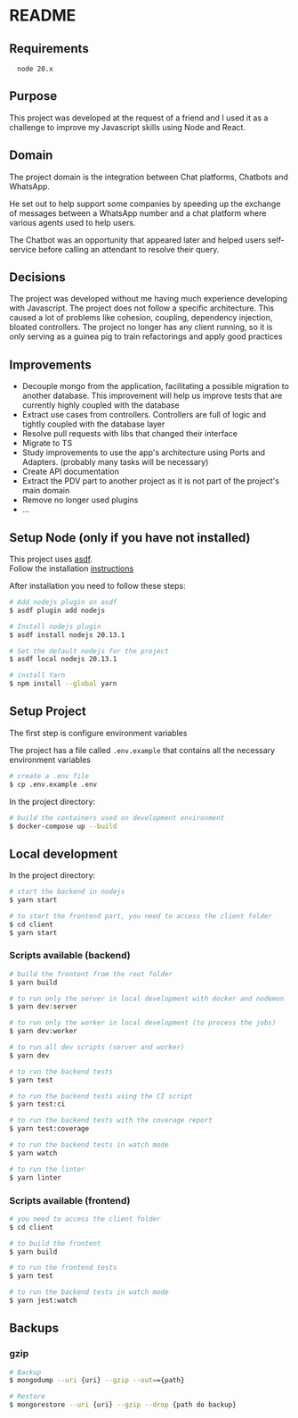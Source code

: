 # README

## Requirements

```shell
  node 20.x
```

## Purpose

This project was developed at the request of a friend and I used it as a challenge to improve my Javascript skills using Node and React.

## Domain

The project domain is the integration between Chat platforms, Chatbots and WhatsApp.

He set out to help support some companies by speeding up the exchange of messages between a WhatsApp number and a chat platform where various agents used to help users.

The Chatbot was an opportunity that appeared later and helped users self-service before calling an attendant to resolve their query.

## Decisions

The project was developed without me having much experience developing with Javascript.
The project does not follow a specific architecture. This caused a lot of problems like cohesion, coupling, dependency injection, bloated controllers.
The project no longer has any client running, so it is only serving as a guinea pig to train refactorings and apply good practices

## Improvements
 - Decouple mongo from the application, facilitating a possible migration to another database. This improvement will help us improve tests that are currently highly coupled with the database
 - Extract use cases from controllers. Controllers are full of logic and tightly coupled with the database layer
 - Resolve pull requests with libs that changed their interface
 - Migrate to TS
 - Study improvements to use the app's architecture using Ports and Adapters. (probably many tasks will be necessary)
 - Create API documentation
 - Extract the PDV part to another project as it is not part of the project's main domain
 - Remove no longer used plugins
 - ...

## Setup Node (only if you have not installed)

This project uses [asdf](https://asdf-vm.com/guide/getting-started.html). \
Follow the installation [instructions](https://asdf-vm.com/guide/getting-started.html#_3-install-asdf)

After installation you need to follow these steps:

```bash
# Add nodejs plugin on asdf
$ asdf plugin add nodejs

# Install nodejs plugin
$ asdf install nodejs 20.13.1

# Set the default nodejs for the project
$ asdf local nodejs 20.13.1

# install Yarn
$ npm install --global yarn
```

## Setup Project

The first step is configure environment variables

The project has a file called `.env.example` that contains all the necessary environment variables

```bash
# create a .env file
$ cp .env.example .env
```

In the project directory:

```bash
# build the containers used on development environment
$ docker-compose up --build
```

## Local development

In the project directory:

```bash
# start the backend in nodejs
$ yarn start

# to start the frontend part, you need to access the client folder
$ cd client
$ yarn start
```

### Scripts available (backend)

```bash
# build the frontent from the root folder
$ yarn build

# to run only the server in local development with docker and nodemon
$ yarn dev:server

# to run only the worker in local development (to process the jobs)
$ yarn dev:worker

# to run all dev scripts (server and worker)
$ yarn dev

# to run the backend tests
$ yarn test

# to run the backend tests using the CI script
$ yarn test:ci

# to run the backend tests with the coverage report
$ yarn test:coverage

# to run the backend tests in watch mode
$ yarn watch

# to run the linter
$ yarn linter
```

### Scripts available (frontend)

```bash
# you need to access the client folder
$ cd client

# to build the frontent
$ yarn build

# to run the frontend tests
$ yarn test

# to run the backend tests in watch mode
$ yarn jest:watch
```

## Backups

### gzip

```bash
# Backup
$ mongodump --uri {uri} --gzip --out=={path}

# Restore
$ mongorestore --uri {uri} --gzip --drop {path do backup}
```
